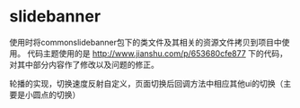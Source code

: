 # slidebanner
使用时将commonslidebanner包下的类文件及其相关的资源文件拷贝到项目中使用。
代码主题使用的是
http://www.jianshu.com/p/653680cfe877
下的代码，对其中部分内容作了修改以及问题的修正。

轮播的实现，切换速度反射自定义，页面切换后回调方法中相应其他ui的切换（主要是小圆点的切换）
